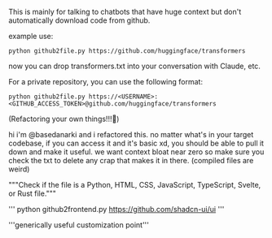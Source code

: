 This is mainly for talking to chatbots that have huge context but don't automatically download code from github. 

example use:

```
python github2file.py https://github.com/huggingface/transformers
```

now you can drop transformers.txt into your conversation with Claude, etc.

For a private repository, you can use the following format:
```
python github2file.py https://<USERNAME>:<GITHUB_ACCESS_TOKEN>@github.com/huggingface/transformers
```

(Refactoring your own things!!!🔑)

hi i'm @basedanarki and i refactored this. no matter what's in your target codebase, if you can access it and it's basic xd, you should be able to pull it down and make it useful. we want context bloat near zero so make sure you check the txt to delete any crap that makes it in there. (compiled files are weird)

"""Check if the file is a Python, HTML, CSS, JavaScript, TypeScript, Svelte, or Rust file."""


'''
python github2frontend.py https://github.com/shadcn-ui/ui
'''

'''generically useful customization point'''
